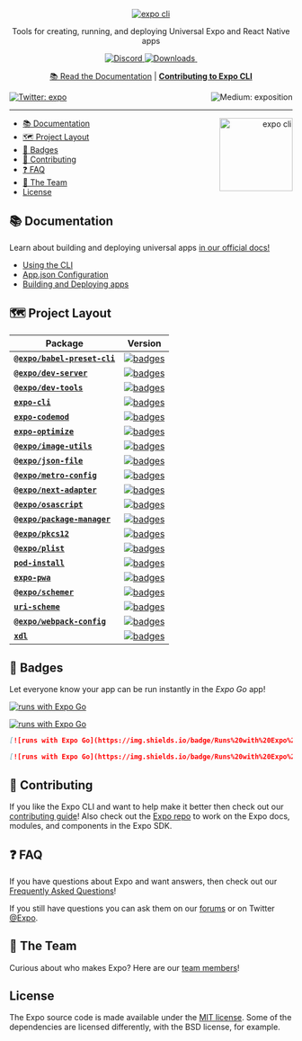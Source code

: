 <!-- Title -->

<p align="center">
  <a href="https://expo.dev/">
    <img alt="expo cli" src="./.gh-assets/banner.svg">
  </a>
</p>

<p align="center">Tools for creating, running, and deploying Universal Expo and React Native apps</p>

<p align="center">

  <a aria-label="Join our Discord" href="https://discord.gg/4gtbPAdpaE" target="_blank">
    <img alt="Discord" src="https://img.shields.io/discord/695411232856997968.svg?style=flat-square&labelColor=000000&color=000000&logo=discord&logoColor=FFFFFF&label=" />
  </a>
  <a aria-label="expo-cli downloads" href="http://www.npmtrends.com/expo-cli" target="_blank">
    <img alt="Downloads" src="https://img.shields.io/npm/dm/expo-cli.svg?style=flat-square&labelColor=000&color=000000&label=Downloads" />
</a>
  <a aria-label="Join our forums" href="https://forums.expo.dev" target="_blank">
    <img alt="" src="https://img.shields.io/badge/Ask%20Questions%20-000.svg?style=flat-square&logo=discourse&logoWidth=15&labelColor=000000&color=000000">
  </a>

</p>

<p align="center">
  <a aria-label="expo documentation" href="https://docs.expo.dev/workflow/expo-cli/">📚 Read the Documentation</a>
  |
  <a aria-label="contribute to expo cli" href="https://github.com/expo/expo-cli/blob/main/CONTRIBUTING.md"><b>Contributing to Expo CLI</b></a>
</p>

<p>
  <a aria-label="Follow @expo on Twitter" href="https://twitter.com/intent/follow?screen_name=expo" target="_blank">
    <img  alt="Twitter: expo" src="https://img.shields.io/twitter/follow/expo.svg?style=flat-square&label=Follow%20%40expo&logo=TWITTER&logoColor=FFFFFF&labelColor=00aced&logoWidth=15&color=lightgray" target="_blank" />
  </a>
  <a aria-label="Follow Expo on Medium" href="https://blog.expo.dev">
    <img align="right" alt="Medium: exposition" src="https://img.shields.io/badge/Learn%20more%20on%20our%20blog-lightgray.svg?style=flat-square" target="_blank" />
  </a>
</p>

---

<a align="right" href="#">
  <img align="right" width="130" alt="expo cli" src="./.gh-assets/float-box.svg">
</a>

- [📚 Documentation](#-documentation)
- [🗺 Project Layout](#-project-layout)
- [🏅 Badges](#-badges)
- [👏 Contributing](#-contributing)
- [❓ FAQ](#-faq)
- [💙 The Team](#-the-team)
- [License](#license)

## 📚 Documentation

<p>Learn about building and deploying universal apps <a aria-label="expo documentation" href="https://docs.expo.dev">in our official docs!</a></p>

- [Using the CLI](https://docs.expo.dev/workflow/expo-cli/)
- [App.json Configuration](https://docs.expo.dev/workflow/configuration/)
- [Building and Deploying apps](https://docs.expo.dev/introduction/walkthrough/#building-and-deploying)

## 🗺 Project Layout

<!-- Begin auto-generation -->

| Package                                                     | Version                                                                                                                                               |
| ----------------------------------------------------------- | ----------------------------------------------------------------------------------------------------------------------------------------------------- |
| [**`@expo/babel-preset-cli`**](./packages/babel-preset-cli) | [![badges](https://img.shields.io/npm/v/@expo/babel-preset-cli?color=32cd32&style=flat-square)](https://www.npmjs.com/package/@expo/babel-preset-cli) |
| [**`@expo/dev-server`**](./packages/dev-server)             | [![badges](https://img.shields.io/npm/v/@expo/dev-server?color=32cd32&style=flat-square)](https://www.npmjs.com/package/@expo/dev-server)             |
| [**`@expo/dev-tools`**](./packages/dev-tools)               | [![badges](https://img.shields.io/npm/v/@expo/dev-tools?color=32cd32&style=flat-square)](https://www.npmjs.com/package/@expo/dev-tools)               |
| [**`expo-cli`**](./packages/expo-cli)                       | [![badges](https://img.shields.io/npm/v/expo-cli?color=32cd32&style=flat-square)](https://www.npmjs.com/package/expo-cli)                             |
| [**`expo-codemod`**](./packages/expo-codemod)               | [![badges](https://img.shields.io/npm/v/expo-codemod?color=32cd32&style=flat-square)](https://www.npmjs.com/package/expo-codemod)                     |
| [**`expo-optimize`**](./packages/expo-optimize)             | [![badges](https://img.shields.io/npm/v/expo-optimize?color=32cd32&style=flat-square)](https://www.npmjs.com/package/expo-optimize)                   |
| [**`@expo/image-utils`**](./packages/image-utils)           | [![badges](https://img.shields.io/npm/v/@expo/image-utils?color=32cd32&style=flat-square)](https://www.npmjs.com/package/@expo/image-utils)           |
| [**`@expo/json-file`**](./packages/json-file)               | [![badges](https://img.shields.io/npm/v/@expo/json-file?color=32cd32&style=flat-square)](https://www.npmjs.com/package/@expo/json-file)               |
| [**`@expo/metro-config`**](./packages/metro-config)         | [![badges](https://img.shields.io/npm/v/@expo/metro-config?color=32cd32&style=flat-square)](https://www.npmjs.com/package/@expo/metro-config)         |
| [**`@expo/next-adapter`**](./packages/next-adapter)         | [![badges](https://img.shields.io/npm/v/@expo/next-adapter?color=32cd32&style=flat-square)](https://www.npmjs.com/package/@expo/next-adapter)         |
| [**`@expo/osascript`**](./packages/osascript)               | [![badges](https://img.shields.io/npm/v/@expo/osascript?color=32cd32&style=flat-square)](https://www.npmjs.com/package/@expo/osascript)               |
| [**`@expo/package-manager`**](./packages/package-manager)   | [![badges](https://img.shields.io/npm/v/@expo/package-manager?color=32cd32&style=flat-square)](https://www.npmjs.com/package/@expo/package-manager)   |
| [**`@expo/pkcs12`**](./packages/pkcs12)                     | [![badges](https://img.shields.io/npm/v/@expo/pkcs12?color=32cd32&style=flat-square)](https://www.npmjs.com/package/@expo/pkcs12)                     |
| [**`@expo/plist`**](./packages/plist)                       | [![badges](https://img.shields.io/npm/v/@expo/plist?color=32cd32&style=flat-square)](https://www.npmjs.com/package/@expo/plist)                       |
| [**`pod-install`**](./packages/pod-install)                 | [![badges](https://img.shields.io/npm/v/pod-install?color=32cd32&style=flat-square)](https://www.npmjs.com/package/pod-install)                       |
| [**`expo-pwa`**](./packages/pwa)                            | [![badges](https://img.shields.io/npm/v/expo-pwa?color=32cd32&style=flat-square)](https://www.npmjs.com/package/expo-pwa)                             |
| [**`@expo/schemer`**](./packages/schemer)                   | [![badges](https://img.shields.io/npm/v/@expo/schemer?color=32cd32&style=flat-square)](https://www.npmjs.com/package/@expo/schemer)                   |
| [**`uri-scheme`**](./packages/uri-scheme)                   | [![badges](https://img.shields.io/npm/v/uri-scheme?color=32cd32&style=flat-square)](https://www.npmjs.com/package/uri-scheme)                         |
| [**`@expo/webpack-config`**](./packages/webpack-config)     | [![badges](https://img.shields.io/npm/v/@expo/webpack-config?color=32cd32&style=flat-square)](https://www.npmjs.com/package/@expo/webpack-config)     |
| [**`xdl`**](./packages/xdl)                                 | [![badges](https://img.shields.io/npm/v/xdl?color=32cd32&style=flat-square)](https://www.npmjs.com/package/xdl)                                       |

<!-- Generated with $ node scripts/build-packages-toc.js -->

## 🏅 Badges

Let everyone know your app can be run instantly in the _Expo Go_ app!
<br/>

[![runs with Expo Go](https://img.shields.io/badge/Runs%20with%20Expo%20Go-000.svg?style=flat-square&logo=EXPO&labelColor=f3f3f3&logoColor=000)](https://expo.dev/client)

[![runs with Expo Go](https://img.shields.io/badge/Runs%20with%20Expo%20Go-4630EB.svg?style=flat-square&logo=EXPO&labelColor=f3f3f3&logoColor=000)](https://expo.dev/client)

```md
[![runs with Expo Go](https://img.shields.io/badge/Runs%20with%20Expo%20Go-000.svg?style=flat-square&logo=EXPO&labelColor=f3f3f3&logoColor=000)](https://expo.dev/client)

[![runs with Expo Go](https://img.shields.io/badge/Runs%20with%20Expo%20Go-4630EB.svg?style=flat-square&logo=EXPO&labelColor=f3f3f3&logoColor=000)](https://expo.dev/client)
```

## 👏 Contributing

If you like the Expo CLI and want to help make it better then check out our [contributing guide](/CONTRIBUTING.md)! Also check out the [Expo repo](http://github.com/expo/expo) to work on the Expo docs, modules, and components in the Expo SDK.

## ❓ FAQ

If you have questions about Expo and want answers, then check out our [Frequently Asked Questions](https://docs.expo.dev/introduction/faq/)!

If you still have questions you can ask them on our [forums](https://forums.expo.dev) or on Twitter [@Expo](https://twitter.com/expo).

## 💙 The Team

Curious about who makes Expo? Here are our [team members](https://expo.dev/about)!

## License

The Expo source code is made available under the [MIT license](LICENSE). Some of the dependencies are licensed differently, with the BSD license, for example.
